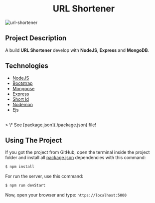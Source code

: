 <h1 align="center"><strong>URL Shortener</strong></h1>

![url-shortener](https://user-images.githubusercontent.com/38081852/76111211-a3844100-5fbe-11ea-881c-74faac21bb40.gif)

## **Project Description**

A build **URL Shortener** develop with **NodeJS**, **Express** and **MongoDB**.

## **Technologies**

- [NodeJS](https://nodejs.org/en/)
- [Bootstrap](https://getbootstrap.com/)
- [Mongoose](https://mongoosejs.com/)
- [Express](https://expressjs.com/)
- [Short Id](https://www.npmjs.com/package/shortid)
- [Nodemon](https://nodemon.io/)
- [Ejs](https://ejs.co/) 
<br>
>  \* See [package.json](./package.json) file!

## **Using The Project**

If you got the project from GitHub, open the terminal inside the project folder and install all [package.json](./package.json) dependencies with this command:

```bash
$ npm install
```

For run the server, use this command:
```bash
$ npm run devStart
```

Now, open your browser and type: `https://localhost:5000`
